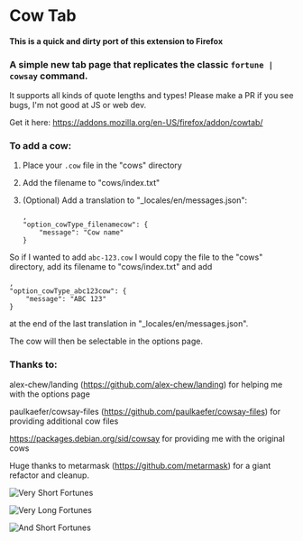 # Cow Tab
#### This is a quick and dirty port of this extension to Firefox ####

### A simple new tab page that replicates the classic `fortune | cowsay` command.

It supports all kinds of quote lengths and types! Please make a PR if you see bugs, I'm not good at JS or web dev.

Get it here: https://addons.mozilla.org/en-US/firefox/addon/cowtab/

### To add a cow:
 1. Place your `.cow` file in the "cows" directory
 2. Add the filename to "cows/index.txt"
 3. (Optional) Add a translation to "\_locales/en/messages.json":

        ,
        "option_cowType_filenamecow": {
            "message": "Cow name"
        }

So if I wanted to add `abc-123.cow` I would copy the file to the "cows" directory, add its filename to "cows/index.txt" and add

	,
	"option_cowType_abc123cow": {
		"message": "ABC 123"
	}
at the end of the last translation in "\_locales/en/messages.json".

The cow will then be selectable in the options page.

### Thanks to:
alex-chew/landing (https://github.com/alex-chew/landing) for helping me with the options page

paulkaefer/cowsay-files (https://github.com/paulkaefer/cowsay-files) for providing additional cow files

https://packages.debian.org/sid/cowsay for providing me with the original cows

Huge thanks to metarmask (https://github.com/metarmask) for a giant refactor and cleanup.

![Very Short Fortunes](http://i.imgur.com/G1ceOgX.png)

![Very Long Fortunes](http://i.imgur.com/3yEe3Eg.png)

![And Short Fortunes](http://i.imgur.com/5cT3DBp.png)

